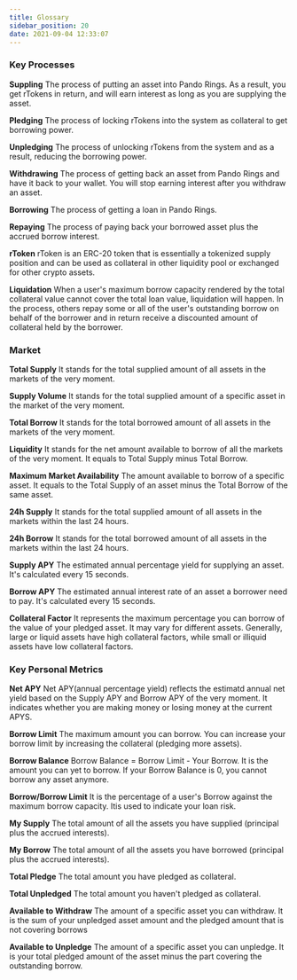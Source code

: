 ```yaml
---
title: Glossary
sidebar_position: 20
date: 2021-09-04 12:33:07
---
```


### Key Processes

**Suppling**
The process of putting an asset into Pando Rings. As a result, you get rTokens in return, and will earn interest as long as you are supplying the asset.

**Pledging**
The process of locking rTokens into the system as collateral to get borrowing power.

**Unpledging**
The process of unlocking rTokens from the system and as a result, reducing the borrowing power.

**Withdrawing**
The process of getting back an asset from Pando Rings and have it back to your wallet. You will stop earning interest after you withdraw an asset.

**Borrowing**
The process of getting a loan in Pando Rings.

**Repaying**
The process of paying back your borrowed asset plus the accrued borrow interest.

**rToken**
rToken is an ERC-20 token that is essentially a tokenized supply position and can be used as collateral in other liquidity pool or exchanged for other crypto assets.

**Liquidation**
When a user's maximum borrow capacity rendered by the total collateral value cannot cover the total loan value, liquidation will happen. In the process, others repay some or all of the user's outstanding borrow on behalf of the borrower and in return receive a discounted amount of collateral held by the borrower.

### Market

**Total Supply**
It stands for the total supplied amount of all assets in the markets of the very moment.

**Supply Volume**
It stands for the total supplied amount of a specific asset in the market of the very moment.

**Total Borrow**
It stands for the total borrowed amount of all assets in the markets of the very moment.

**Liquidity**
It stands for the net amount available to borrow of all the markets of the very moment. It equals to Total Supply minus Total Borrow.

**Maximum Market Availability**
The amount available to borrow of a specific asset. It equals to the Total Supply of an asset minus the Total Borrow of the same asset.

**24h Supply**
It stands for the total supplied amount of all assets in the markets within the last 24 hours.

**24h Borrow**
It stands for the total borrowed amount of all assets in the markets within the last 24 hours.

**Supply APY**
The estimated annual percentage yield for supplying an asset. It's calculated every 15 seconds.

**Borrow APY**
The estimated annual interest rate of an asset a borrower need to pay. It's calculated every 15 seconds.

**Collateral Factor**
It represents the maximum percentage you can borrow of the value of your pledged asset. It may vary for different assets. Generally, large or liquid assets have high collateral factors, while small or illiquid assets have low collateral factors.

### Key Personal Metrics

**Net APY**
Net APY(annual percentage yield) reflects the estimatd annual net yield based on the Supply APY and Borrow APY of the very moment. It indicates whether you are making money or losing money at the current APYS.

**Borrow Limit**
The maximum amount you can borrow. You can increase your borrow limit by increasing the collateral (pledging more assets).

**Borrow Balance**
Borrow Balance = Borrow Limit - Your Borrow. It is the amount you can yet to borrow. If your Borrow Balance is 0, you cannot borrow any asset anymore.

**Borrow/Borrow Limit**
It is the percentage of a user's Borrow against the maximum borrow capacity. Itis used to indicate your loan risk.

**My Supply**
The total amount of all the assets you have supplied (principal plus the accrued interests).

**My Borrow**
The total amount of all the assets you have borrowed (principal plus the accrued interests).

**Total Pledge**
The total amount you have pledged as collateral.

**Total Unpledged**
The total amount you haven't pledged as collateral.

**Available to Withdraw**
The amount of a specific asset you can withdraw. It is the sum of your unpledged asset amount and the pledged amount that is not covering borrows

**Available to Unpledge**
The amount of a specific asset you can unpledge. It is your total pledged amount of the asset minus the part covering the outstanding borrow.



